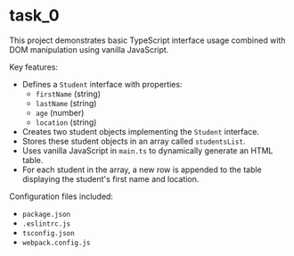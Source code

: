 # task_0

This project demonstrates basic TypeScript interface usage combined with DOM manipulation using vanilla JavaScript.

Key features:

- Defines a `Student` interface with properties:
  - `firstName` (string)
  - `lastName` (string)
  - `age` (number)
  - `location` (string)
- Creates two student objects implementing the `Student` interface.
- Stores these student objects in an array called `studentsList`.
- Uses vanilla JavaScript in `main.ts` to dynamically generate an HTML table.
- For each student in the array, a new row is appended to the table displaying the student's first name and location.

Configuration files included:

- `package.json`
- `.eslintrc.js`
- `tsconfig.json`
- `webpack.config.js`
